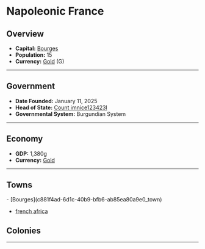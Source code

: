<!--UNDEDITED FILE, remove this entire line if this file has been edited!-->
# <!--NAME-->Napoleonic France<!--NAME-->

## Overview

- **Capital:** <!--CAPITAL_LINK-->[Bourges](c881f4ad-6d1c-40b9-bfb6-ab85ea80a9e0_town)<!--CAPITAL_LINK-->
- **Population:** <!--POPULATION-->15<!--POPULATION-->
- **Currency:** <!--CURRENCY_LINK-->[Gold](Gold_currency)<!--CURRENCY_LINK--> (<!--CURRENCY_ABV-->G<!--CURRENCY_ABV-->)

---

## Government

- **Date Founded:** <!--FOUNDED-->January 11, 2025<!--FOUNDED-->
- **Head of State:** <!--LEADER_TITLE_LINK-->[Count imnice123423l](imnice123423l_user)<!--LEADER_TITLE_LINK-->
- **Governmental System:** <!--GOVERNMENT-->Burgundian System<!--GOVERNMENT-->

---

## Economy

- **GDP:** <!--GDP-->1,380g<!--GDP-->
- **Currency:** <!--CURRENCY_LINK-->[Gold](Gold_currency)<!--CURRENCY_LINK-->

---

## Towns

<!--TOWNS-->- [Bourges](c881f4ad-6d1c-40b9-bfb6-ab85ea80a9e0_town)
- [french africa](4a70934f-d341-45bb-81a7-94759d15dcef_town)<!--TOWNS-->

## Colonies

<!--COLONIES--><!--COLONIES-->

---